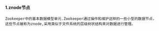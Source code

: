#### 1.znode节点
```
Zookeeper中的基本数据模型单元.Zookeeper通过操作和维护这样的一些小型的数据节点，这些节点被称为znode,采用类似于文件系统的层级树状结构来对数据进行管理。
```

